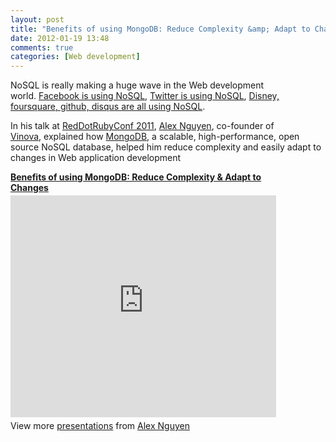 ```yaml
---
layout: post
title: "Benefits of using MongoDB: Reduce Complexity &amp; Adapt to Changes"
date: 2012-01-19 13:48
comments: true
categories: [Web development]
---
```

NoSQL is really making a huge wave in the Web development world. [Facebook is using NoSQL](http://www.slideshare.net/brizzzdotcom/facebook-messages-hbase), [Twitter is using NoSQL](http://www.slideshare.net/kevinweil/nosql-at-twitter-nosql-eu-2010), [Disney, foursquare, github, disqus are all using NoSQL](http://www.mongodb.org/display/DOCS/Production+Deployments).

In his talk at [RedDotRubyConf 2011](http://reddotrubyconf.com), [Alex Nguyen](http://alex.vinova.sg/), co-founder of [Vinova](http://vinova.sg), explained how [MongoDB](http://mongodb.com), a scalable, high-performance, open source NoSQL database, helped him reduce complexity and easily adapt to changes in Web application development

<div style="width:425px" id="__ss_7715542"> <strong style="display:block;margin:12px 0 4px"><a href="http://www.slideshare.net/tiendung/benefits-of-using-mongodb-reduce-complexity-adapt-to-changes" title="Benefits of using MongoDB: Reduce Complexity &amp; Adapt to Changes" target="_blank">Benefits of using MongoDB: Reduce Complexity &amp; Adapt to Changes</a></strong> <iframe src="http://www.slideshare.net/slideshow/embed_code/7715542" width="425" height="355" frameborder="0" marginwidth="0" marginheight="0" scrolling="no"></iframe> <div style="padding:5px 0 12px"> View more <a href="http://www.slideshare.net/" target="_blank">presentations</a> from <a href="http://www.slideshare.net/tiendung" target="_blank">Alex Nguyen</a> </div> </div>
